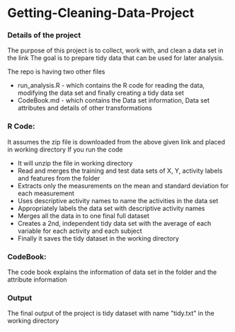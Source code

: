 Getting-Cleaning-Data-Project
=============================

### Details of the project
The purpose of this project is to collect, work with, and clean a data set in the link 
The goal is to prepare tidy data that can be used for later analysis.

The repo is having two other files
* run_analysis.R - which contains the R code for reading the data, modifying the data set and finally creating a tidy data set
* CodeBook.md - which contains the Data set information, Data set attributes and details of other transformations

### R Code:
It assumes the zip file is downloaded from the above given link and placed in working directory
If you run the code
* It will unzip the file in working directory
* Read and merges the training and test data sets of X, Y, activity labels and features from the folder
* Extracts only the measurements on the mean and standard deviation for each measurement
* Uses descriptive activity names to name the activities in the data set
* Appropriately labels the data set with descriptive activity names
* Merges all the data in to one final full dataset
* Creates a 2nd, independent tidy data set with the average of each variable for each activity and each subject
* Finally it saves the tidy dataset in the working directory

### CodeBook:
The code book explains the information of data set in the folder and the attribute information

### Output
The final output of the project is tidy dataset with name "tidy.txt" in the working directory


